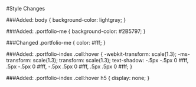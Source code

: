 #Style Changes

###Added:
body {
  background-color: lightgray;
}

###Added:
.portfolio-me {
  background-color: #2B5797;
}

###Changed
.portfolio-me {
    color: #fff;
}

###Added:
.portfolio-index .cell:hover {
  -webkit-transform: scale(1.3);
  -ms-transform: scale(1.3);
  transform: scale(1.3);
  text-shadow:
    -.5px -.5px 0 #fff,
    .5px -.5px 0 #fff,
    -.5px .5px 0 #fff,
    .5px .5px 0 #fff;
}

###Added:
.portfolio-index .cell:hover h5 {
  display: none;
}

